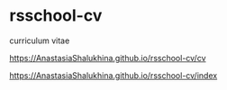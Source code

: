 # rsschool-cv

curriculum vitae

https://AnastasiaShalukhina.github.io/rsschool-cv/cv

https://AnastasiaShalukhina.github.io/rsschool-cv/index
